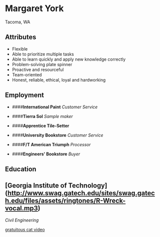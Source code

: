 Margaret York
=============
Tacoma, WA

Attributes
----------
* Flexible
* Able to prioritize multiple tasks
* Able to learn quickly and apply new knowledge correctly
* Problem-solving plate spinner
* Proactive and resourceful
* Team-oriented
* Honest, reliable, ethical, loyal and hardworking


Employment
----------

* ####**International Paint** 
*Customer Service*

* ####**Tierra Sol**
*Sample maker*

* ####**Apprentice Tile-Setter**

* ####**University Bookstore**
*Customer Service*

* ####**F/T American Triumph**
*Processor*

* ####**Engineers' Bookstore**
*Buyer*

Education
----------

[**Georgia Institute of Technology**] (http://www.swag.gatech.edu/sites/swag.gatech.edu/files/assets/ringtones/R-Wreck-vocal.mp3)
----------------------------------------

*Civil Engineering*





[gratuitous cat video](https://www.youtube.com/watch?v=kCpfPNL53X8)


